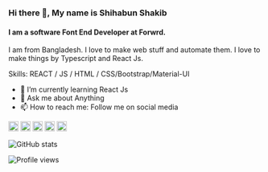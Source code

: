 ### Hi there 👋, My name is Shihabun Shakib
#### I am a software Font End Developer at Forwrd. 
I am from Bangladesh. I love to make web stuff and automate them. I love to make things by Typescript and React Js.

Skills: REACT / JS / HTML / CSS/Bootstrap/Material-UI

- 🌱 I’m currently learning React Js  
- 💬 Ask me about Anything 
- 📫 How to reach me: Follow me on social media 


[<img src='https://cdn.jsdelivr.net/npm/simple-icons@3.0.1/icons/github.svg' alt='github' height='20'>](https://github.com/iamshakibb)  [<img src='https://cdn.jsdelivr.net/npm/simple-icons@3.0.1/icons/linkedin.svg' alt='linkedin' height='20'>](https://www.linkedin.com/in/iamshakibb/)  [<img src='https://cdn.jsdelivr.net/npm/simple-icons@3.0.1/icons/instagram.svg' alt='instagram' height='20'>](https://www.instagram.com/iamshakibb/)  [<img src='https://cdn.jsdelivr.net/npm/simple-icons@3.0.1/icons/twitter.svg' alt='twitter' height='20'>](https://twitter.com/iamshakibb)  [<img src='https://cdn.jsdelivr.net/npm/simple-icons@3.0.1/icons/medium.svg' alt='medium' height='20'>](https://medium.com/@iamshakibb)  

![GitHub stats](https://github-readme-stats.vercel.app/api?username=iamshakibb&show_icons=true)  

![Profile views](https://gpvc.arturio.dev/iamshakibb)  
